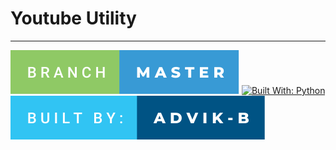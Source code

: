 # Youtube Utility

---
[![Branch: Master](https://raw.githubusercontent.com/Advik-B/Badges/Images/badges/branch/branch-master.svg)](https://github.com/Advik-B/YoutubeVideo-Downloader/branches)
[![Built With: Python](https://forthebadge.com/images/badges/made-with-python.svg)](https://www.python.org/about/)
[![Built by: Advik](https://raw.githubusercontent.com/Advik-B/Badges/Images/badges/built/built-by-advik-b.svg)](https://github.com/Advik-B)
